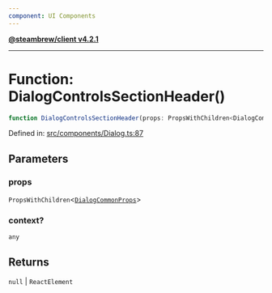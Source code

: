 ```yaml
---
component: UI Components
---
```


[**@steambrew/client v4.2.1**](../README.md)

***

# Function: DialogControlsSectionHeader()

```ts
function DialogControlsSectionHeader(props: PropsWithChildren<DialogCommonProps>, context?: any): null | ReactElement
```

Defined in: [src/components/Dialog.ts:87](https://github.com/shdwmtr/plugutil/blob/b52230e3bd417b9353d983856323dee8a90c4f70/client/src/components/Dialog.ts#L87)

## Parameters

### props

`PropsWithChildren`\<[`DialogCommonProps`](../interfaces/DialogCommonProps.md)\>

### context?

`any`

## Returns

`null` \| `ReactElement`
